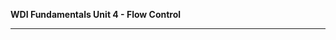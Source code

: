 **WDI Fundamentals Unit 4 - Flow Control**

---
<div class="typeform-widget" data-url="https://gahub.typeform.com/to/vOOVqz" data-text="NEW Fundamentals 3.1 (copy)" style="width:100%;height:600px;"></div>
<script>(function(){var qs,js,q,s,d=document,gi=d.getElementById,ce=d.createElement,gt=d.getElementsByTagName,id='typef_orm',b='https://s3-eu-west-1.amazonaws.com/share.typeform.com/';if(!gi.call(d,id)){js=ce.call(d,'script');js.id=id;js.src=b+'widget.js';q=gt.call(d,'script')[0];q.parentNode.insertBefore(js,q)}})()</script>

